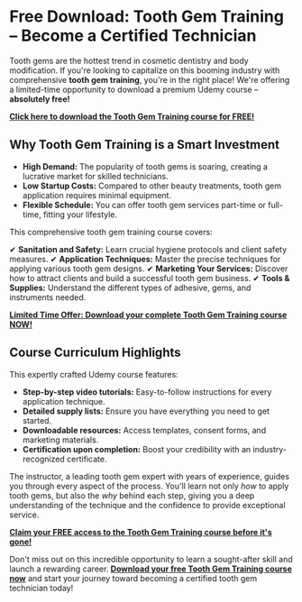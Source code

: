 # Free Download: Tooth Gem Training – Become a Certified Technician

Tooth gems are the hottest trend in cosmetic dentistry and body modification. If you're looking to capitalize on this booming industry with comprehensive **tooth gem training**, you're in the right place! We're offering a limited-time opportunity to download a premium Udemy course – **absolutely free!**

[**Click here to download the Tooth Gem Training course for FREE!**](https://udemywork.com/tooth-gem-training)

## Why Tooth Gem Training is a Smart Investment

*   **High Demand:** The popularity of tooth gems is soaring, creating a lucrative market for skilled technicians.
*   **Low Startup Costs:** Compared to other beauty treatments, tooth gem application requires minimal equipment.
*   **Flexible Schedule:** You can offer tooth gem services part-time or full-time, fitting your lifestyle.

This comprehensive tooth gem training course covers:

✔ **Sanitation and Safety:** Learn crucial hygiene protocols and client safety measures.
✔ **Application Techniques:** Master the precise techniques for applying various tooth gem designs.
✔ **Marketing Your Services:** Discover how to attract clients and build a successful tooth gem business.
✔ **Tools & Supplies:** Understand the different types of adhesive, gems, and instruments needed.

[**Limited Time Offer: Download your complete Tooth Gem Training course NOW!**](https://udemywork.com/tooth-gem-training)

## Course Curriculum Highlights

This expertly crafted Udemy course features:

*   **Step-by-step video tutorials:** Easy-to-follow instructions for every application technique.
*   **Detailed supply lists:** Ensure you have everything you need to get started.
*   **Downloadable resources:** Access templates, consent forms, and marketing materials.
*   **Certification upon completion:** Boost your credibility with an industry-recognized certificate.

The instructor, a leading tooth gem expert with years of experience, guides you through every aspect of the process. You'll learn not only *how* to apply tooth gems, but also the *why* behind each step, giving you a deep understanding of the technique and the confidence to provide exceptional service.

[**Claim your FREE access to the Tooth Gem Training course before it's gone!**](https://udemywork.com/tooth-gem-training)

Don't miss out on this incredible opportunity to learn a sought-after skill and launch a rewarding career. **[Download your free Tooth Gem Training course now](https://udemywork.com/tooth-gem-training)** and start your journey toward becoming a certified tooth gem technician today!
